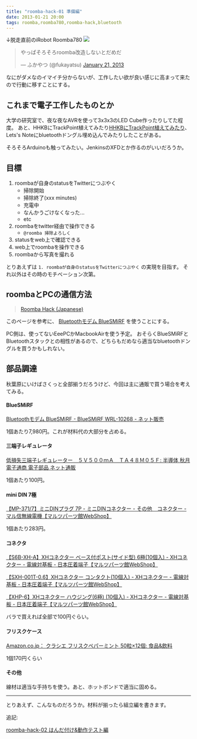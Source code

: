 ```yaml
---
title: "roomba-hack-01 準備編"
date: 2013-01-21 20:00
tags: roomba,roomba780,roomba-hack,bluetooth
---
```


↓脱走直前のiRobot Roomba780
![](https://lh5.googleusercontent.com/-V17Kbzqn_2Y/UP0ki9BulHI/AAAAAAAAJo4/KPZB-Slzgvw/s897/photo.jpg)

<blockquote class="twitter-tweet"><p>やっぱそろそろroomba改造しないとだめだ</p>&mdash; ふかやつ (@fukayatsu) <a href="https://twitter.com/fukayatsu/status/293311694443253760" data-datetime="2013-01-21T10:58:52+00:00">January 21, 2013</a></blockquote>
<script async src="//platform.twitter.com/widgets.js" charset="utf-8"></script>


なにがダメなのイマイチ分からないが、工作したい欲が良い感じに高まって来たので行動に移すことにする。

## これまで電子工作したものとか
大学の研究室で、夜な夜なAVRを使って3x3x3のLED Cube作ったりしてた程度。
あと、HHKBにTrackPoint植えてみたり[HHKBにTrackPoint植えてみたり](http://fukayatsu.hateblo.jp/entry/2012/05/11/004332)、Lets's Noteにbluetoothドングル埋め込んでみたりしたことがある。

そろそろArduinoも触ってみたい。JenkinsのXFDとか作るのがいいだろうか。

## 目標
1. roombaが自身のstatusをTwitterにつぶやく
    - 掃除開始
    - 掃除終了(xxx minutes)
    - 充電中
    - なんかうごけなくなった...
    - etc
2. roombaをtwitter経由で操作できる
    - `@roomba 掃除よろしく`
3. statusをweb上で確認できる
4. web上でroombaを操作できる
5. roombaから写真を撮れる

とりあえずは `1. roombaが自身のstatusをTwitterにつぶやく` の実現を目指す。
それ以外はその時のモチベーション次第。

## roombaとPCの通信方法
> [Roomba Hack (Japanese)](http://www.teamknox.com/Roomba/Roombaj.html)

このページを参考に、
[Bluetoothモデム BlueSMiRF](http://strawberry-linux.com/catalog/items?code=18032)
を使うことにする。

PC側は、使ってないEeePCかMacbookAirを使う予定。
おそらくBlueSMiRFとBluetoothスタックとの相性があるので、どちらもだめなら適当なbluetoothドングルを買うかもしれない。

## 部品調達
秋葉原にいけばさくっと全部揃うだろうけど、今回は主に通販で買う場合を考えてみる。

#### BlueSMiRF
[Bluetoothモデム BlueSMiRF - BlueSMiRF WRL-10268 - ネット販売](http://strawberry-linux.com/catalog/items?code=18032)

1個あたり7,980円。これが材料代の大部分を占める。

#### 三端子レギュレータ
[低損失三端子レギュレーター　５Ｖ５００ｍＡ　ＴＡ４８Ｍ０５Ｆ: 半導体 秋月電子通商 電子部品 ネット通販](http://akizukidenshi.com/catalog/g/gI-00451/)

1個あたり100円。

#### mini DIN 7極
[【MP-371/7】ミニDINプラグ 7P - ミニDINコネクター - その他　コネクター - マル信無線電機【マルツパーツ館WebShop】](http://www.marutsu.co.jp/shohin_41258/)

1個あたり283円。

#### コネクタ
[【S6B-XH-A】XHコネクター ベース付ポスト(サイド型) 6極(10個入) - XHコネクター - 電線対基板 - 日本圧着端子【マルツパーツ館WebShop】](http://www.marutsu.co.jp/shohin_59184/)

[【SXH-001T-0.6】XHコネクター コンタクト(10個入) - XHコネクター - 電線対基板 - 日本圧着端子【マルツパーツ館WebShop】](http://www.marutsu.co.jp/shohin_59201/)

[【XHP-6】XHコネクター ハウジング(6極) (10個入) - XHコネクター - 電線対基板 - 日本圧着端子【マルツパーツ館WebShop】](http://www.marutsu.co.jp/shohin_55364/)

バラで買えれば全部で100円ぐらい。

#### フリスクケース
[Amazon.co.jp： クラシエ フリスクペパーミント 50粒×12個: 食品&飲料](http://www.amazon.co.jp/dp/B000FQ5NQA)

1個170円くらい


#### その他
線材は適当な手持ちを使う。あと、ホットボンドで適当に固める。

---

とりあえず、こんなものだろうか。材料が揃ったら組立編を書きます。

追記:

[roomba-hack-02 はんだ付け&動作テスト編](http://fukayatsu.github.com/2013/01/26/roomba-hack-02/)